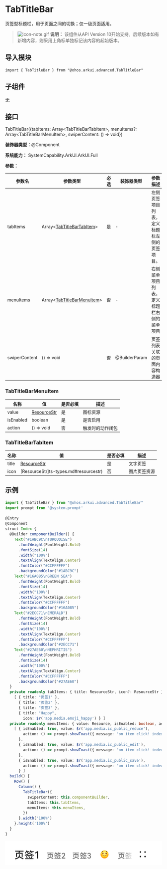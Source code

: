 # TabTitleBar


页签型标题栏，用于页面之间的切换；仅一级页面适用。


> ![icon-note.gif](public_sys-resources/icon-note.gif) **说明：**
> 该组件从API Version 10开始支持。后续版本如有新增内容，则采用上角标单独标记该内容的起始版本。


## 导入模块

```
import { TabTitleBar } from "@ohos.arkui.advanced.TabTitleBar"
```


## 子组件

无


## 接口

TabTitleBar({tabItems: Array&lt;TabTitleBarTabItem&gt;, menuItems?: Array&lt;TabTitleBarMenuItem&gt;, swiperContent: () =&gt; void})

**装饰器类型：**\@Component

**系统能力：** SystemCapability.ArkUI.ArkUI.Full

**参数：**

| 参数名 | 参数类型 | 必选 | 装饰器类型 | 参数描述 | 
| -------- | -------- | -------- | -------- | -------- |
| tabItems | Array&lt;[TabTitleBarTabItem](#tabtitlebartabitem)&gt; | 是 | - | 左侧页签项目列表，定义标题栏左侧的页签项目。 | 
| menuItems | Array&lt;[TabTitleBarMenuItem](#tabtitlebarmenuitem)&gt; | 否 | - | 右侧菜单项目列表，定义标题栏右侧的菜单项目 | 
| swiperContent | ()&nbsp;=&gt;&nbsp;void | 否 | \@BuilderParam | 页签列表关联的页面内容构造器 | 


### TabTitleBarMenuItem

| 名称 | 值 | 是否必填 | 描述 | 
| -------- | -------- | -------- | -------- |
| value | [ResourceStr](ts-types.md#resourcestr) | 是 | 图标资源 | 
| isEnabled | boolean | 是 | 是否启用 | 
| action | ()&nbsp;=&gt;&nbsp;void | 否 | 触发时的动作闭包 | 


### TabTitleBarTabItem

| 名称 | 值 | 是否必填 | 描述 | 
| -------- | -------- | -------- | -------- |
| title | [ResourceStr](ts-types.md#resourcestr) | 是 | 文字页签 | 
| icon | [ResourceStr]ts-types.md#resourcestr) | 否 | 图片页签资源 | 


## 示例

```ts
import { TabTitleBar } from "@ohos.arkui.advanced.TabTitleBar"
import prompt from '@system.prompt'

@Entry
@Component
struct Index {
  @Builder componentBuilder() {
    Text("#1ABC9C\nTURQUOISE")
      .fontWeight(FontWeight.Bold)
      .fontSize(14)
      .width("100%")
      .textAlign(TextAlign.Center)
      .fontColor("#CCFFFFFF")
      .backgroundColor("#1ABC9C")
    Text("#16A085\nGREEN SEA")
      .fontWeight(FontWeight.Bold)
      .fontSize(14)
      .width("100%")
      .textAlign(TextAlign.Center)
      .fontColor("#CCFFFFFF")
      .backgroundColor("#16A085")
    Text("#2ECC71\nEMERALD")
      .fontWeight(FontWeight.Bold)
      .fontSize(14)
      .width("100%")
      .textAlign(TextAlign.Center)
      .fontColor("#CCFFFFFF")
      .backgroundColor("#2ECC71")
    Text("#27AE60\nNEPHRITIS")
      .fontWeight(FontWeight.Bold)
      .fontSize(14)
      .width("100%")
      .textAlign(TextAlign.Center)
      .fontColor("#CCFFFFFF")
      .backgroundColor("#27AE60")
  }
  private readonly tabItems: { title: ResourceStr, icon?: ResourceStr }[] =
    [ { title: "页签1" },
      { title: "页签2" },
      { title: "页签3" },
      { title: "Happy",
        icon: $r('app.media.emoji_happy') } ]
  private readonly menuItems: { value: Resource, isEnabled: boolean, action: () => void }[] =
    [ { isEnabled: true, value: $r('app.media.ic_public_reduce'),
        action: () => prompt.showToast({ message: "on item click! index 0" })
      },
      { isEnabled: true, value: $r('app.media.ic_public_edit'),
        action: () => prompt.showToast({ message: "on item click! index 1" })
      },
      { isEnabled: true, value: $r('app.media.ic_public_save'),
        action: () => prompt.showToast({ message: "on item click! index 2" })
      } ]
  build() {
    Row() {
      Column() {
        TabTitleBar({
          swiperContent: this.componentBuilder,
          tabItems: this.tabItems,
          menuItems: this.menuItems,
        })
      }.width('100%')
    }.height('100%')
  }
}
```

![zh-cn_image_0000001616916278](figures/zh-cn_image_0000001616916278.png)

